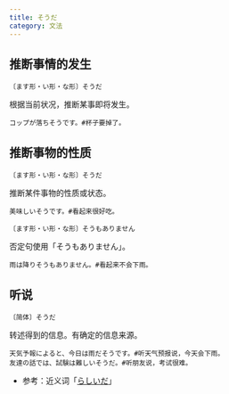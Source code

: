 ```yaml
---
title: そうだ
category: 文法
---
```


## 推断事情的发生

`〔ます形・い形・な形〕そうだ`

根据当前状况，推断某事即将发生。

```example
コップが落ちそうです。#杯子要掉了。
```

## 推断事物的性质

`〔ます形・い形・な形〕そうだ`

推断某件事物的性质或状态。

```example
美味しいそうです。#看起来很好吃。
```

`〔ます形・い形・な形〕そうもありません`

否定句使用「そうもありません」。

```example
雨は降りそうもありません。#看起来不会下雨。
```

## 听说

`〔简体〕そうだ`

转述得到的信息。有确定的信息来源。

```example
天気予報によると、今日は雨だそうです。#听天气预报说，今天会下雨。
友達の話では、試験は難しいそうだ。#听朋友说，考试很难。
```

- 参考：近义词「[らしいだ](rasiida)」
